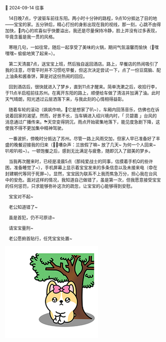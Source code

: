 📖 2024-09-14 往事

&nbsp;&nbsp; 14日晚7点，宁波驱车前往东阳。两小时十分钟的路程，9点10分抵达了目的地——宝宝的家。五分钟后，精心打扮的身影出现在我的视线，那一刻，心跳不由得加快，🥰内心的欢喜似乎快要溢出，我还是尽量保持冷静，脸上并没有过多表现，毕竟含蓄是我一贯的风格。

&nbsp;&nbsp; 寒暄几句，一如往常，随后一起享受了美味的火锅，期间气氛温馨而愉快（🤭嘿嘿嘿~ 偷偷地笑了起来~）。

&nbsp;&nbsp; 第二天清晨7点，送宝宝上班，然后独自返回酒店。路上，早餐店的热闹吸引了我的注意，尽管平时并不习惯吃早餐，但这次决定尝试一下，点了一份豆腐脑、配上油条和酱香饼，算是对这份热闹的回应。

&nbsp;&nbsp; 回到酒店后，很快就进入了梦乡，直到11点才醒来。简单洗漱之后，收拾行李，于11点半启程前往苏州。在离开东阳的路上，顺便给车做了清洁并加满了油。此时天气晴朗，阳光透过云层洒落下来，与我此刻的心情相得益彰。

&nbsp;&nbsp; 随着车轮的滚动（飒飒作响，🥹它是想家了叭~），车厢内回荡音乐，仿佛也在诉说着回家的渴望。然而，好景不长，当车辆进入绍兴境内时，「 贝碧嘉 」台风的消息通过广播传来。⛈天空变得阴沉，雨点开始密集地落下，能见度急剧下降，这使我不得不更加集中精神驾驶。

&nbsp;&nbsp; 一番波折，傍晚时分抵达了苏州。尽管一路上风雨交加，但家人早已准备好了丰盛的晚餐迎接我的归来（😵‍💫嘈杂声：兰放假了嘛~ 放了几天~ 为何一个人回来~ 叭啦叭啦~）。一顿饱餐之后，感到无比满足与疲惫，随即沉入了甜美的梦乡。

&nbsp;&nbsp; 当我再次醒来时，已经是凌晨5点（那纯爱战士的同事，估摸着手机Q的些许困，准备睡觉了~），手机屏幕上显示着宝宝发来的多条信息以及未接来电（😨在封建朝代等同于死罪~）。显然，宝宝因为联系不上我而焦急万分，担心我在台风中的安危。面对这样的情况，我知道自己做错了，虽是第一次，但我愿意接受宝宝的任何惩罚，只求能够弥补这次的疏忽，让宝宝的心能够得到安慰。

&nbsp;&nbsp; 宝宝对不起~

&nbsp;&nbsp; 老公知道错了~

&nbsp;&nbsp; 虽是首犯，仍不可原谅~

&nbsp;&nbsp; 请宝宝量刑~

&nbsp;&nbsp; 老公愿俯首贴行，任凭宝宝处置~

![img.png](img.png)
